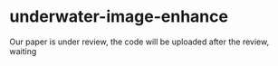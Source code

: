 # underwater-image-enhance
Our paper is under review, the code will be uploaded after the review, waiting 
